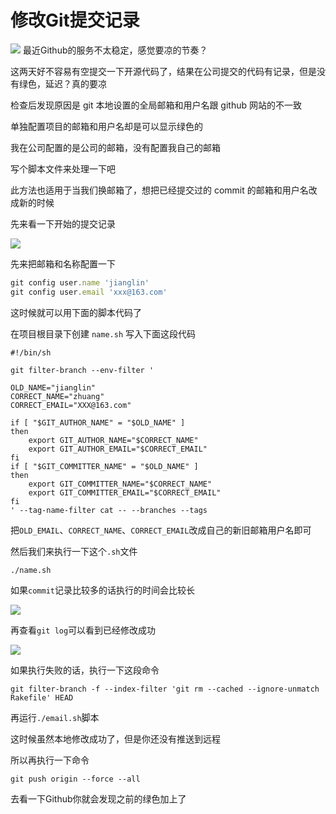 # 修改Git提交记录

![](http://jianglin521.top:5000/images/2022/04/23/202204231145157.png)
最近Github的服务不太稳定，感觉要凉的节奏？

这两天好不容易有空提交一下开源代码了，结果在公司提交的代码有记录，但是没有绿色，延迟？真的要凉

检查后发现原因是 git 本地设置的全局邮箱和用户名跟 github 网站的不一致

单独配置项目的邮箱和用户名却是可以显示绿色的

我在公司配置的是公司的邮箱，没有配置我自己的邮箱

写个脚本文件来处理一下吧

此方法也适用于当我们换邮箱了，想把已经提交过的 commit 的邮箱和用户名改成新的时候

先来看一下开始的提交记录

![](http://jianglin521.top:5000/images/2022/04/23/202204231145642.png)

先来把邮箱和名称配置一下

```javascript
git config user.name 'jianglin'
git config user.email 'xxx@163.com'
```

这时候就可以用下面的脚本代码了

在项目根目录下创建 `name.sh` 写入下面这段代码

```shell
#!/bin/sh

git filter-branch --env-filter '

OLD_NAME="jianglin"
CORRECT_NAME="zhuang"
CORRECT_EMAIL="XXX@163.com"

if [ "$GIT_AUTHOR_NAME" = "$OLD_NAME" ]
then
    export GIT_AUTHOR_NAME="$CORRECT_NAME"
    export GIT_AUTHOR_EMAIL="$CORRECT_EMAIL"
fi
if [ "$GIT_COMMITTER_NAME" = "$OLD_NAME" ]
then
    export GIT_COMMITTER_NAME="$CORRECT_NAME"
    export GIT_COMMITTER_EMAIL="$CORRECT_EMAIL"
fi
' --tag-name-filter cat -- --branches --tags
```

把`OLD_EMAIL`、`CORRECT_NAME`、`CORRECT_EMAIL`改成自己的新旧邮箱用户名即可

然后我们来执行一下这个`.sh`文件

```shell
./name.sh
```

如果`commit`记录比较多的话执行的时间会比较长

![](http://jianglin521.top:5000/images/2022/04/23/202204231158397.png)

再查看`git log`可以看到已经修改成功

![](http://jianglin521.top:5000/images/2022/04/23/202204231159849.png)

如果执行失败的话，执行一下这段命令

```shell
git filter-branch -f --index-filter 'git rm --cached --ignore-unmatch Rakefile' HEAD
```

再运行`./email.sh`脚本

这时候虽然本地修改成功了，但是你还没有推送到远程

所以再执行一下命令

```shell
git push origin --force --all
```

去看一下Github你就会发现之前的绿色加上了
